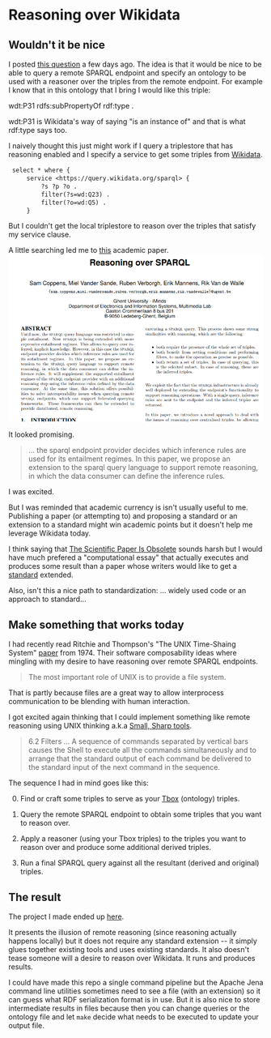 # Reasoning over Wikidata


## Wouldn't it be nice

I posted [this question](https://www.reddit.com/r/semanticweb/comments/lp0iey/reasoning_over_service/) a few days ago. The idea is that it would be nice to be able to query a remote SPARQL endpoint and specify an ontology to be used with a reasoner over the triples from the remote endpoint. For example I know that in this ontology that I bring I would like this triple:

wdt:P31 rdfs:subPropertyOf rdf:type .

wdt:P31 is Wikidata's way of saying "is an instance of" and that is what rdf:type says too.


I naively thought this just might work if I query a triplestore that has reasoning enabled and I specify a service to get some triples from [Wikidata](https://www.wikidata.org).

```
 select * where { 
     service <https://query.wikidata.org/sparql> {
         ?s ?p ?o .
         filter(?s=wd:Q23) .
         filter(?o=wd:Q5) .
     }
```


But I couldn't get the local triplestore to reason over the triples that satisfy my service clause.


A little searching led me to [this](http://ceur-ws.org/Vol-996/papers/ldow2013-paper-08.pdf) academic paper.
![paper](media/paper.png)


It looked promising.

> ... the sparql endpoint provider decides which inference rules are used for its entailment regimes. In this paper, we propose an extension to the sparql query language to support remote reasoning, in which the data consumer can define the inference rules.

I was excited.

But I was reminded that academic currency is isn't usually useful to me. 
Publishing a paper (or attempting to) and proposing a standard or an extension to a standard might win academic points but it doesn't help me leverage Wikidata today.

I think saying that [The Scientific Paper Is Obsolete](https://www.theatlantic.com/science/archive/2018/04/the-scientific-paper-is-obsolete/556676/) sounds harsh but I would have much prefered a "computational essay" that actually executes and produces some result than a paper whose writers would like to get a [standard](https://www.w3.org/TR/sparql11-query/) extended.

Also, isn't this a nice path to standardization: ... widely used code or an approach   to standard...

## Make something that works today

I had recently read Ritchie and Thompson's "The UNIX Time-Shaing System" [paper](https://archive.org/details/UNIX-Time-Sharing-System) from 1974. 
Their software composability ideas where mingling with my desire to have reasoning over remote SPARQL endpoints.

> The most important role of UNIX is to provide a file system.

That is partly because files are a great way to allow interprocess communication to be blending with human interaction.

I got excited again thinking that I could implement something like remote reasoning using UNIX thinking a.k.a [Small, Sharp tools](https://www.brandur.org/small-sharp-tools).

> 6.2 Filters
> ...
> A sequence of commands separated by vertical bars causes the Shell to execute all the commands simultaneously and to arrange that the standard output of each command be delivered to the standard input of the next command in the sequence.

The sequence I had in mind goes like this:

0) Find or craft some triples to serve as your [Tbox](https://en.wikipedia.org/wiki/Tbox) (ontology) triples.

0) Query the remote SPARQL endpoint to obtain some triples that you want to reason over.

0) Apply a reasoner (using your Tbox triples) to the triples you want to reason over and produce some additional derived triples.

0) Run a final SPARQL query against all the resultant (derived and original) triples.


## The result

The project I made ended up [here](https://github.com/justin2004/wikidata_reasoning).

It presents the illusion of remote reasoning (since reasoning actually happens locally) but it does not require any standard extension -- it simply glues together existing tools and uses existing standards.
It also doesn't tease someone will a desire to reason over Wikidata. It runs and produces results.

I could have made this repo a single command pipeline but the Apache Jena command line utilities sometimes need to see a file (with an extension) so it can guess what RDF serialization format is in use. 
But it is also nice to store intermediate results in files because then you can change queries or the ontology file and let `make` decide what needs to be executed to update your output file. 

